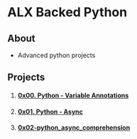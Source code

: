 # ALX Backed Python

## About
- Advanced python projects

## Projects
1. #### [0x00. Python - Variable Annotations](0x00-python_variable_annotations)
2. #### [0x01. Python - Async](0x01-python_async_function)
3. ####  [0x02-python_async_comprehension](0x02-python_async_comprehension)
